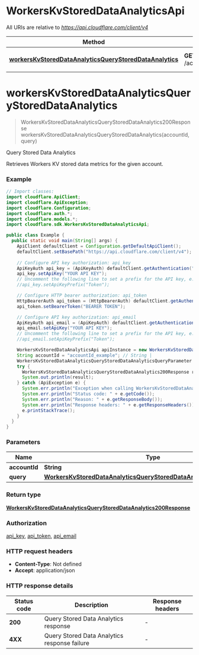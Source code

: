 # WorkersKvStoredDataAnalyticsApi

All URIs are relative to *https://api.cloudflare.com/client/v4*

| Method | HTTP request | Description |
|------------- | ------------- | -------------|
| [**workersKvStoredDataAnalyticsQueryStoredDataAnalytics**](WorkersKvStoredDataAnalyticsApi.md#workersKvStoredDataAnalyticsQueryStoredDataAnalytics) | **GET** /accounts/{account_id}/storage/analytics/stored | Query Stored Data Analytics |


<a id="workersKvStoredDataAnalyticsQueryStoredDataAnalytics"></a>
# **workersKvStoredDataAnalyticsQueryStoredDataAnalytics**
> WorkersKvStoredDataAnalyticsQueryStoredDataAnalytics200Response workersKvStoredDataAnalyticsQueryStoredDataAnalytics(accountId, query)

Query Stored Data Analytics

Retrieves Workers KV stored data metrics for the given account.

### Example
```java
// Import classes:
import cloudflare.ApiClient;
import cloudflare.ApiException;
import cloudflare.Configuration;
import cloudflare.auth.*;
import cloudflare.models.*;
import cloudflare.sdk.WorkersKvStoredDataAnalyticsApi;

public class Example {
  public static void main(String[] args) {
    ApiClient defaultClient = Configuration.getDefaultApiClient();
    defaultClient.setBasePath("https://api.cloudflare.com/client/v4");
    
    // Configure API key authorization: api_key
    ApiKeyAuth api_key = (ApiKeyAuth) defaultClient.getAuthentication("api_key");
    api_key.setApiKey("YOUR API KEY");
    // Uncomment the following line to set a prefix for the API key, e.g. "Token" (defaults to null)
    //api_key.setApiKeyPrefix("Token");

    // Configure HTTP bearer authorization: api_token
    HttpBearerAuth api_token = (HttpBearerAuth) defaultClient.getAuthentication("api_token");
    api_token.setBearerToken("BEARER TOKEN");

    // Configure API key authorization: api_email
    ApiKeyAuth api_email = (ApiKeyAuth) defaultClient.getAuthentication("api_email");
    api_email.setApiKey("YOUR API KEY");
    // Uncomment the following line to set a prefix for the API key, e.g. "Token" (defaults to null)
    //api_email.setApiKeyPrefix("Token");

    WorkersKvStoredDataAnalyticsApi apiInstance = new WorkersKvStoredDataAnalyticsApi(defaultClient);
    String accountId = "accountId_example"; // String | 
    WorkersKvStoredDataAnalyticsQueryStoredDataAnalyticsQueryParameter query = new WorkersKvStoredDataAnalyticsQueryStoredDataAnalyticsQueryParameter(); // WorkersKvStoredDataAnalyticsQueryStoredDataAnalyticsQueryParameter | 
    try {
      WorkersKvStoredDataAnalyticsQueryStoredDataAnalytics200Response result = apiInstance.workersKvStoredDataAnalyticsQueryStoredDataAnalytics(accountId, query);
      System.out.println(result);
    } catch (ApiException e) {
      System.err.println("Exception when calling WorkersKvStoredDataAnalyticsApi#workersKvStoredDataAnalyticsQueryStoredDataAnalytics");
      System.err.println("Status code: " + e.getCode());
      System.err.println("Reason: " + e.getResponseBody());
      System.err.println("Response headers: " + e.getResponseHeaders());
      e.printStackTrace();
    }
  }
}
```

### Parameters

| Name | Type | Description  | Notes |
|------------- | ------------- | ------------- | -------------|
| **accountId** | **String**|  | |
| **query** | [**WorkersKvStoredDataAnalyticsQueryStoredDataAnalyticsQueryParameter**](.md)|  | [optional] |

### Return type

[**WorkersKvStoredDataAnalyticsQueryStoredDataAnalytics200Response**](WorkersKvStoredDataAnalyticsQueryStoredDataAnalytics200Response.md)

### Authorization

[api_key](../README.md#api_key), [api_token](../README.md#api_token), [api_email](../README.md#api_email)

### HTTP request headers

 - **Content-Type**: Not defined
 - **Accept**: application/json

### HTTP response details
| Status code | Description | Response headers |
|-------------|-------------|------------------|
| **200** | Query Stored Data Analytics response |  -  |
| **4XX** | Query Stored Data Analytics response failure |  -  |

